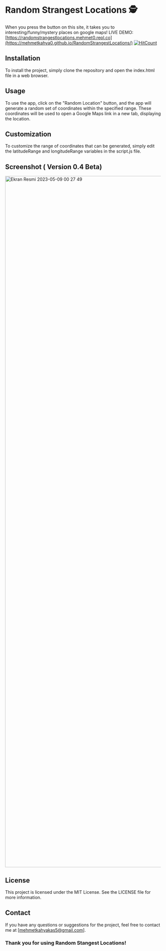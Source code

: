 # Random Strangest Locations 🕵️

When you press the button on this site, it takes you to interesting/funny/mystery places on google maps!
LIVE DEMO: [https://randomstrangestlocations.mehmet0.repl.co](https://mehmetkahya0.github.io/RandomStrangestLocations/)
  [![HitCount](https://hits.dwyl.com/mehmetkahya0/RandomStrangestLocations.svg?style=flat-square)](http://hits.dwyl.com/mehmetkahya0/RandomStrangestLocations)

## Installation

To install the project, simply clone the repository and open the index.html file in a web browser.

## Usage

To use the app, click on the "Random Location" button, and the app will generate a random set of coordinates within the specified range. These coordinates will be used to open a Google Maps link in a new tab, displaying the location.

## Customization

To customize the range of coordinates that can be generated, simply edit the latitudeRange and longitudeRange variables in the script.js file.

## Screenshot ( Version 0.4 Beta)
<img width="2240" alt="Ekran Resmi 2023-05-09 00 27 49" src="https://user-images.githubusercontent.com/84154488/236939088-f7e04f49-5c05-4e4c-b588-f3fb626c22b9.png">

## License

This project is licensed under the MIT License. See the LICENSE file for more information.

## Contact

If you have any questions or suggestions for the project, feel free to contact me at [mehmetkahyakas5@gmail.com].

### Thank you for using Random Stangest Locations!
